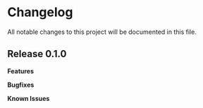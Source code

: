# Changelog

All notable changes to this project will be documented in this file.

## Release 0.1.0

**Features**

**Bugfixes**

**Known Issues**

